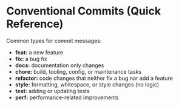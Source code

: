 # Conventional Commits (Quick Reference)

Common types for commit messages:

- **feat:** a new feature
- **fix:** a bug fix
- **docs:** documentation only changes
- **chore:** build, tooling, config, or maintenance tasks
- **refactor:** code changes that neither fix a bug nor add a feature
- **style:** formatting, whitespace, or style changes (no logic)
- **test:** adding or updating tests
- **perf:** performance-related improvements
